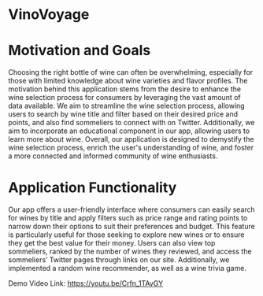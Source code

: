 # VinoVoyage

# Motivation and Goals
Choosing the right bottle of wine can often be overwhelming, especially for those with limited knowledge about wine varieties and flavor profiles. The motivation behind this application stems from the desire to enhance the wine selection process for consumers by leveraging the vast amount of data available. We aim to streamline the wine selection process, allowing users to search by wine title and filter based on their desired price and points, and also find sommeliers to connect with on Twitter. Additionally, we aim to incorporate an educational component in our app, allowing users to learn more about wine. Overall, our application is designed to demystify the wine selection process, enrich the user's understanding of wine, and foster a more connected and informed community of wine enthusiasts.

# Application Functionality
Our app offers a user-friendly interface where consumers can easily search for wines by title and apply filters such as price range and rating points to narrow down their options to suit their preferences and budget. This feature is particularly useful for those seeking to explore new wines or to ensure they get the best value for their money. Users can also view top sommeliers, ranked by the number of wines they reviewed, and access the sommeliers’ Twitter pages through links on our site. Additionally, we implemented a random wine recommender, as well as a wine trivia game.

Demo Video Link: https://youtu.be/Crfn_1TAyGY 
